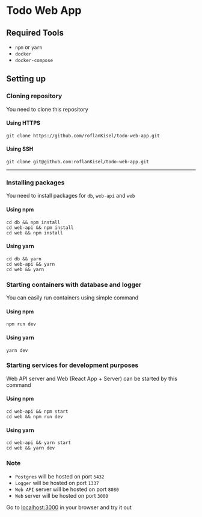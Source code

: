 # Todo Web App

## Required Tools
* `npm` or `yarn`
* `docker`
* `docker-compose`

## Setting up

### Cloning repository

You need to clone this repository

#### Using HTTPS
```shell
git clone https://github.com/roflanKisel/todo-web-app.git
```
#### Using SSH
```shell
git clone git@github.com:roflanKisel/todo-web-app.git
```
---

### Installing packages

You need to install packages for `db`, `web-api` and `web`

#### Using npm
```shell
cd db && npm install
cd web-api && npm install
cd web && npm install
```
#### Using yarn
```shell
cd db && yarn
cd web-api && yarn
cd web && yarn
```

### Starting containers with database and logger

You can easily run containers using simple command

#### Using npm
```shell
npm run dev
```
#### Using yarn
```shell
yarn dev
```

### Starting services for development purposes

Web API server and Web (React App + Server) can be started by this command

#### Using npm
```shell
cd web-api && npm start
cd web && npm run dev
```
#### Using yarn
```shell
cd web-api && yarn start
cd web && yarn dev
```

### Note
* `Postgres` will be hosted on port `5432`
* `Logger` will be hosted on port `1337`
* `Web API` server will be hosted on port `8080`
* `Web` server will be hosted on port `3000`

Go to [localhost:3000](http://localhost:3000) in your browser and try it out 
